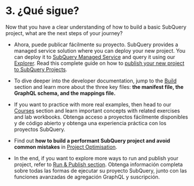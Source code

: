 # 3. ¿Qué sigue?

Now that you have a clear understanding of how to build a basic SubQuery project, what are the next steps of your journey?

- Ahora, puede publicar fácilmente su proyecto. SubQuery provides a managed service solution where you can deploy your new project. You can deploy it to [SubQuery Managed Service](https://managedservice.subquery.network) and query it using our [Explorer](https://explorer.subquery.network). Read this complete guide on how to [publish your new project to SubQuery Projects](../run_publish/publish.md).

- To dive deeper into the developer documentation, jump to the [Build ](../build/introduction.md) section and learn more about the three key files: **the manifest file, the GraphQL schema, and the mappings file.**

- If you want to practice with more real examples, then head to our [Courses](../academy/herocourse/welcome.md) section and learn important concepts with related exercises and lab workbooks. Obtenga acceso a proyectos fácilmente disponibles y de código abierto y obtenga una experiencia práctica con los proyectos SubQuery.

- Find out **how to build a performant SubQuery project and avoid common mistakes** in [Project Optimisation](../build/optimisation.md).

- In the end, if you want to explore more ways to run and publish your project, refer to [Run & Publish section](../run_publish/run.md). Obtenga información completa sobre todas las formas de ejecutar su proyecto SubQuery, junto con las funciones avanzadas de agregación GraphQL y suscripción.
